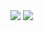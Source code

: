 <img src='img/header.gif'>
<img src="https://readme-typing-svg.herokuapp.com/?color=007acc&size=35&center=true&weight=700&size=40&pause=1500&&vCenter=true&width=1000&lines= 𝙸'𝚖+𝚊+𝙹𝚞𝚗𝚒𝚘𝚛+𝙵𝚞𝚕𝚕-𝚂𝚝𝚊𝚌𝚔+𝚆𝚎𝚋+𝙳𝚎𝚟𝚎𝚕𝚘𝚙𝚎𝚛+👩🏻‍💻">